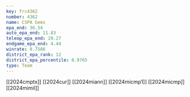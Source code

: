 ```yaml
---
key: frc4362
number: 4362
name: CSPA Gems
epa_end: 36.54
auto_epa_end: 11.83
teleop_epa_end: 20.27
endgame_epa_end: 4.44
winrate: 0.7586
district_epa_rank: 12
district_epa_percentile: 0.9765
type: Team
---
```

[[2024cmptx]]
[[2024cur]]
[[2024miann]]
[[2024micmp1]]
[[2024micmp]]
[[2024mimil]]
